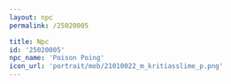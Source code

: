 ```yaml
---
layout: npc
permalink: /25020005

title: Npc
id: '25020005'
npc_name: 'Poison Poing'
icon_url: 'portrait/mob/21010022_m_kritiasslime_p.png'
---
```


